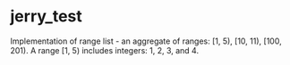 # jerry_test

Implementation of range list - an aggregate of ranges: [1, 5), [10, 11), [100, 201).
A range [1, 5) includes integers: 1, 2, 3, and 4.
